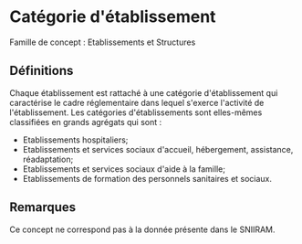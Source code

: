 # Catégorie d'établissement 
<!-- SPDX-License-Identifier: MPL-2.0 -->

Famille de concept : Etablissements et Structures

## Définitions

Chaque établissement est rattaché à une catégorie d'établissement qui caractérise le cadre réglementaire dans lequel s'exerce l'activité de l'établissement.
Les catégories d'établissements sont elles-mêmes classifiées en grands agrégats qui sont :
- Etablissements hospitaliers;
- Etablissements et services sociaux d'accueil, hébergement, assistance, réadaptation;
- Etablissements et services sociaux d'aide à la famille;
- Etablissements de formation des personnels sanitaires et sociaux.

## Remarques

Ce concept ne correspond pas à la donnée présente dans le SNIIRAM.

